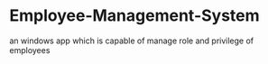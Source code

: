 # Employee-Management-System
an windows app which is capable of manage role and privilege of employees
